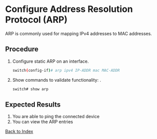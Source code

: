 
# Configure Address Resolution Protocol (ARP) 

ARP is commonly used for mapping IPv4 addresses to MAC addresses. 

## Procedure

1. Configure static ARP on an interface.

    ```bash
    switch(config-if)# arp ipv4 IP-ADDR mac MAC-ADDR
    ```

1. Show commands to validate functionality: . 

    ```bash
    switch# show arp
    ```

## Expected Results 

1. You are able to ping the connected device 
1. You can view the ARP entries 


[Back to Index](../index_aruba.md)